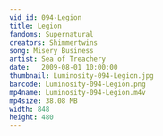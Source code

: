 ```yaml
---
vid_id: 094-Legion
title: Legion
fandoms: Supernatural
creators: Shimmertwins
song: Misery Business
artist: Sea of Treachery
date:   2009-08-01 10:00:00
thumbnail: Luminosity-094-Legion.jpg
barcode: Luminosity-094-Legion.png
mp4name: Luminosity-094-Legion.m4v
mp4size: 38.08 MB
width: 848
height: 480
---
```



  
